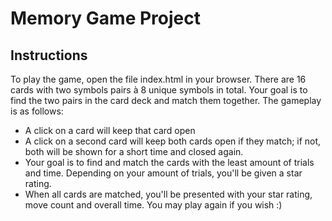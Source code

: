 # Memory Game Project

## Instructions

To play the game, open the file index.html in your browser. There are 16 cards with two symbols pairs à 8 unique symbols in total. Your goal is to find the two pairs in the card deck and match them together. The gameplay is as follows:

- A click on a card will keep that card open
- A click on a second card will keep both cards open if they match; if not, both will be shown for a short time and closed again.
- Your goal is to find and match the cards with the least amount of trials and time. Depending on your amount of trials, you'll be given a star rating.
- When all cards are matched, you'll be presented with your star rating, move count and overall time. You may play again if you wish :)
